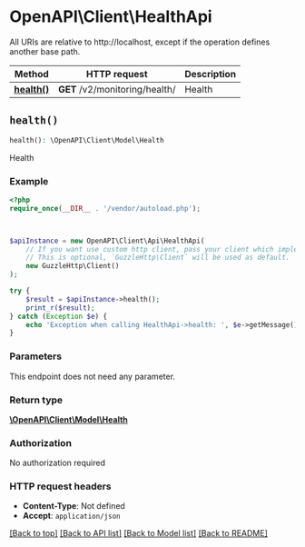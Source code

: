 # OpenAPI\Client\HealthApi

All URIs are relative to http://localhost, except if the operation defines another base path.

| Method | HTTP request | Description |
| ------------- | ------------- | ------------- |
| [**health()**](HealthApi.md#health) | **GET** /v2/monitoring/health/ | Health |


## `health()`

```php
health(): \OpenAPI\Client\Model\Health
```

Health

### Example

```php
<?php
require_once(__DIR__ . '/vendor/autoload.php');



$apiInstance = new OpenAPI\Client\Api\HealthApi(
    // If you want use custom http client, pass your client which implements `GuzzleHttp\ClientInterface`.
    // This is optional, `GuzzleHttp\Client` will be used as default.
    new GuzzleHttp\Client()
);

try {
    $result = $apiInstance->health();
    print_r($result);
} catch (Exception $e) {
    echo 'Exception when calling HealthApi->health: ', $e->getMessage(), PHP_EOL;
}
```

### Parameters

This endpoint does not need any parameter.

### Return type

[**\OpenAPI\Client\Model\Health**](../Model/Health.md)

### Authorization

No authorization required

### HTTP request headers

- **Content-Type**: Not defined
- **Accept**: `application/json`

[[Back to top]](#) [[Back to API list]](../../README.md#endpoints)
[[Back to Model list]](../../README.md#models)
[[Back to README]](../../README.md)

